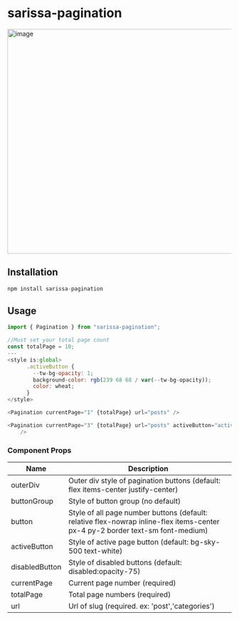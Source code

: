 # sarissa-pagination

<img width="505" alt="image" src="https://user-images.githubusercontent.com/10682780/162905825-223f3257-c2a9-494d-bc56-ddcb075ec2f4.png">

## Installation
```js
npm install sarissa-pagination
```

## Usage
```js
import { Pagination } from "sarissa-pagination";

//Must set your total page count
const totalPage = 10;
---
<style is:global>
      .activeButton {
        --tw-bg-opacity: 1;
        background-color: rgb(239 68 68 / var(--tw-bg-opacity));
        color: wheat;
      }
</style>

<Pagination currentPage="1" {totalPage} url="posts" />

<Pagination currentPage="3" {totalPage} url="posts" activeButton="activeButton"
    />
```

### Component Props

Name | Description
--- | --- 
outerDiv | Outer div style of pagination buttons (default: flex items-center justify-center)
buttonGroup | Style of button group (no default)
button | Style of all page number buttons (default: relative flex-nowrap inline-flex items-center px-4 py-2 border text-sm font-medium)
activeButton | Style of active page button (default: bg-sky-500 text-white)
disabledButton | Style of disabled buttons (default: disabled:opacity-75)
currentPage | Current page number (required)
totalPage | Total page numbers (required)
url | Url of slug (required. ex: 'post','categories')
